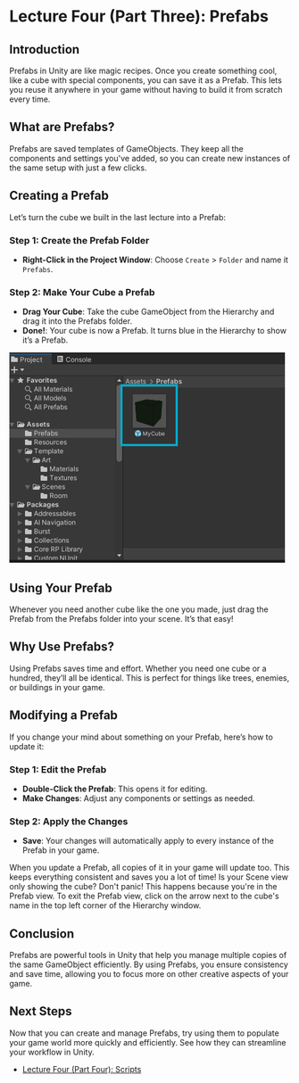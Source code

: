 # Lecture Four (Part Three): Prefabs

## Introduction

Prefabs in Unity are like magic recipes. Once you create something cool, like a cube with special components, you can save it as a Prefab. This lets you reuse it anywhere in your game without having to build it from scratch every time.

## What are Prefabs?

Prefabs are saved templates of GameObjects. They keep all the components and settings you've added, so you can create new instances of the same setup with just a few clicks.

## Creating a Prefab

Let’s turn the cube we built in the last lecture into a Prefab:

### Step 1: Create the Prefab Folder
- **Right-Click in the Project Window**: Choose `Create` > `Folder` and name it `Prefabs`.

### Step 2: Make Your Cube a Prefab
- **Drag Your Cube**: Take the cube GameObject from the Hierarchy and drag it into the Prefabs folder.
- **Done!**: Your cube is now a Prefab. It turns blue in the Hierarchy to show it’s a Prefab.

![Create Prefab](/assets/learn/guides/studio/Lectures/gameobject-prefabs.png)

## Using Your Prefab

Whenever you need another cube like the one you made, just drag the Prefab from the Prefabs folder into your scene. It’s that easy!

## Why Use Prefabs?

Using Prefabs saves time and effort. Whether you need one cube or a hundred, they’ll all be identical. This is perfect for things like trees, enemies, or buildings in your game.

## Modifying a Prefab

If you change your mind about something on your Prefab, here’s how to update it:

### Step 1: Edit the Prefab
- **Double-Click the Prefab**: This opens it for editing.
- **Make Changes**: Adjust any components or settings as needed.

### Step 2: Apply the Changes
- **Save**: Your changes will automatically apply to every instance of the Prefab in your game.

<Note type="warning">
When you update a Prefab, all copies of it in your game will update too. This keeps everything consistent and saves you a lot of time!
</Note>

<Note type="info">
Is your Scene view only showing the cube? Don't panic! This happens because you're in the Prefab view. To exit the Prefab view, click on the arrow next to the cube's name in the top left corner of the Hierarchy window.
</Note>

## Conclusion

Prefabs are powerful tools in Unity that help you manage multiple copies of the same GameObject efficiently. By using Prefabs, you ensure consistency and save time, allowing you to focus more on other creative aspects of your game.

## Next Steps

Now that you can create and manage Prefabs, try using them to populate your game world more quickly and efficiently. See how they can streamline your workflow in Unity.

- [Lecture Four (Part Four): Scripts](https://create.highrise.game/learn/studio/basics/beginner-guide/lecture-four/lecture-four-part-four)